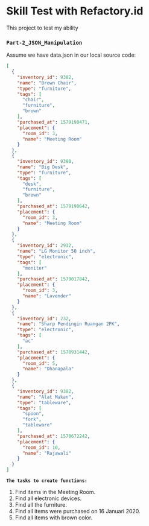 # Skill Test with Refactory.id

This project to test my ability

### `Part-2_JSON_Manipulation`

Assume we have data.json in our local source code:

```data.json
[
  {
    "inventory_id": 9382,
    "name": "Brown Chair",
    "type": "furniture",
    "tags": [
      "chair",
      "furniture",
      "brown"
    ],
    "purchased_at": 1579190471,
    "placement": {
      "room_id": 3,
      "name": "Meeting Room"
    }
  },
  {
    "inventory_id": 9380,
    "name": "Big Desk",
    "type": "furniture",
    "tags": [
      "desk",
      "furniture",
      "brown"
    ],
    "purchased_at": 1579190642,
    "placement": {
      "room_id": 3,
      "name": "Meeting Room"
    }
  },
  {
    "inventory_id": 2932,
    "name": "LG Monitor 50 inch",
    "type": "electronic",
    "tags": [
      "monitor"
    ],
    "purchased_at": 1579017842,
    "placement": {
      "room_id": 3,
      "name": "Lavender"
    }
  },
  {
    "inventory_id": 232,
    "name": "Sharp Pendingin Ruangan 2PK",
    "type": "electronic",
    "tags": [
      "ac"
    ],
    "purchased_at": 1578931442,
    "placement": {
      "room_id": 5,
      "name": "Dhanapala"
    }
  },
  {
    "inventory_id": 9382,
    "name": "Alat Makan",
    "type": "tableware",
    "tags": [
      "spoon",
      "fork",
      "tableware"
    ],
    "purchased_at": 1578672242,
    "placement": {
      "room_id": 10,
      "name": "Rajawali"
    }
  }
]
```

**`The tasks to create functions:`**

1. Find items in the Meeting Room.
2. Find all electronic devices.
3. Find all the furniture.
4. Find all items were purchased on 16 Januari 2020.
5. Find all items with brown color.
